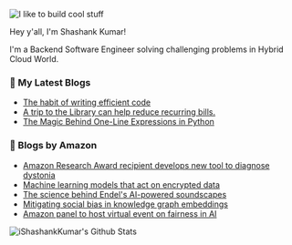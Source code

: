 ![I like to build cool stuff](https://res.cloudinary.com/dt8g3rhcy/image/upload/v1595929574/i_like_to_build_cool_shit._1_nzbwjh.png)

Hey y'all, I'm Shashank Kumar! 

I'm a Backend Software Engineer solving challenging problems in Hybrid Cloud World.

### 📕 My Latest Blogs
<!-- BLOG-POST-LIST:START -->
- [The habit of writing efficient code](https://medium.com/@ishashankkumar/the-habit-of-writing-efficient-code-153b05f04269?source=rss-d24dda280d5f------2)
- [A trip to the Library can help reduce recurring bills.](https://medium.com/swlh/a-trip-to-the-library-can-help-reduce-recurring-bills-23bca495cdf5?source=rss-d24dda280d5f------2)
- [The Magic Behind One-Line Expressions in Python](https://medium.com/swlh/the-magic-behind-one-line-expressions-in-python-816c10180c5c?source=rss-d24dda280d5f------2)
<!-- BLOG-POST-LIST:END -->

### 📕 Blogs by Amazon
<!-- AMAZON-BLOG-POST-LIST:START -->
- [Amazon Research Award recipient develops new tool to diagnose dystonia](https://www.amazon.science/in-the-news/amazon-research-award-recipient-develops-new-tool-to-diagnose-dystonia)
- [Machine learning models that act on encrypted data](https://www.amazon.science/blog/machine-learning-models-that-act-on-encrypted-data)
- [The science behind Endel's AI-powered soundscapes](https://www.amazon.science/latest-news/the-science-behind-endels-ai-powered-soundscapes)
- [Mitigating social bias in knowledge graph embeddings](https://www.amazon.science/blog/mitigating-social-bias-in-knowledge-graph-embeddings)
- [Amazon panel to host virtual event on fairness in AI](https://www.amazon.science/videos-webinars/amazon-panel-to-host-virtual-event-on-fairness-in-AI)
<!-- AMAZON-BLOG-POST-LIST:END -->



<img align="center" alt="iShashankKumar's Github Stats" src="https://github-readme-stats.vercel.app/api?username=ishashankkumar&show_icons=true&hide_border=true" />
